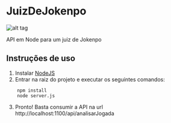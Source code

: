 # JuizDeJokenpo

![alt tag](https://raw.github.com/renansiravegna/juizdejokenpo/master/images/jokenpo.png)

API em Node para um juiz de Jokenpo

## Instruções de uso

1. Instalar [NodeJS](https://nodejs.org/)
2. Entrar na raiz do projeto e executar os seguintes comandos:
	
```
	npm install
	node server.js
```

3. Pronto! Basta consumir a API na url http://localhost:1100/api/analisarJogada